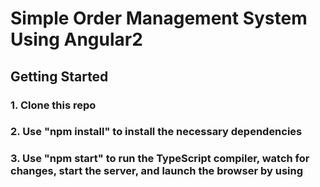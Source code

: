 # Simple Order Management System Using Angular2
###
## Getting Started
### 1. Clone this repo
### 2. Use "npm install" to install the necessary dependencies
### 3. Use "npm start" to run the TypeScript compiler, watch for changes, start the server, and launch the browser by using
